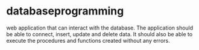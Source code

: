 # databaseprogramming
web application that can interact with the database. The application
should be able to connect, insert, update and delete data. It should also be able to
execute the procedures and functions created without any errors.
